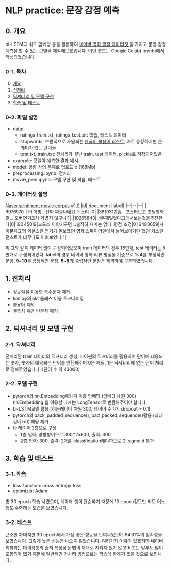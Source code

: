 # NLP practice: 문장 감정 예측
## 0. 개요
bi-LSTM과 워드 임베딩 등을 활용하여 [네이버 영화 평점 데이터셋 ](https://github.com/e9t/nsmc/)을 가지고 문장 감정 예측을 할 수 있는 모델을 제작해보겠습니다. 이번 코드는 Google Colab(.ipynb)에서 작성되었습니다.

### 0-1. 목차
0. [개요](#0-개요)
1. [전처리](#1-전처리)
2. [딕셔너리 및 모델 구현](#2-딕셔너리-및-모델-구현)
3. [학습 및 테스트](#3-학습-및-테스트)

### 0-2. 파일 설명
*  data: 
	* ratings_train.txt, ratings_test.txt: 학습, 테스트 데이터
	* stopwords: 보편적으로 사용되는 [한국어 불용어 리스트](https://www.ranks.nl/stopwords/korean), 자주 등장하지만 큰 의미가 없는 단어들
	* test.txt, train.txt: 전처리가 끝난 train, test 데이터, pickle로 저장되어있음
* example: 모델이 예측한 결과 예시
* model: 용량 상의 문제로 업로드 x (168Mb)
* preprocessing.ipynb: 전처리
* movie_pred.ipynb: 모델 구현 및 학습, 테스트
### 0-3. 데이터셋 설명

[Naver sentiment movie corpus v1.0](https://github.com/e9t/nsmc/)
|id| document |label|
|--|--|--|
| 9976970 | 아 더빙.. 진짜 짜증나네요 목소리 |0|
|3819312|흠...포스터보고 초딩영화줄....오버연기조차 가볍지 않구나|1|
|10265843|너무재밓었다그래서보는것을추천한다|0|
|9045019|교도소 이야기구먼 ..솔직히 재미는 없다..평점 조정|0
|6483659|사이몬페그의 익살스런 연기가 돋보였던 영화!스파이더맨에서 늙어보이기만 했던 커스틴 던스트가 너무나도 이뻐보였다|1|

위 표와 같이 데이터 셋이 구성되어있으며 train 데이터의 경우 15만개, test 데이터는 5만개로 구성되어있다. label의 경우 네이버 영화 리뷰 평점을 기준으로 **1~4**를 부정적인 문장, **9~10**을 긍정적인 문장, **5~8**의 중립적인 문장은 제외하여 구분하였습니다.

## 1. 전처리
*  정규식을 이용한 특수문자 제거
*  konlpy의 okt 클래스 이용 토크나이징
*  불용어 제외
*  결측치 혹은 빈문장 제거

## 2. 딕셔너리 및 모델 구현
### 2-1. 딕셔너리
전처리된 train 데이터의 딕셔너리 생성. 파이썬의 딕셔너리를 활용하여 단어에 대응되는 숫자, 숫자의 대응되는 단어를 반환해주며 0은 패딩, 1은 딕서너리에 없는 단어 처리로 정해주었습니다. (단어 수 약 43000)
### 2-2. 모델 구현
* pytorch의 nn.Embedding패키지 이용 임베딩 (임베딩 차원 300) nn.Embedding 을 이용할 때에는 LongTensor로 변환해주어야 합니다.
* bi-LSTM모델 활용 (히든레이어 차원 300, 레이어 수 1개, dropout = 0.1)
* pytorch의 pack_padded_sequence(), pad_packed_sequence()활용 (최대 길이 50) 패딩 제거
* fc 레이어 2층으로 구성
	* 1층 입력: 양방향이므로 300*2=600,  출력: 300
	* 2층 입력: 300, 출력: 2개를 classification해야하므로 2, sigmoid 통과

## 3. 학습 및 테스트
### 3-1. 학습
* loss function: cross entropy loss
* optimizer: Adam

총 30 epoch 학습 시켰으며, 데이터 셋이 단순하기 때문에 10 epoch정도만 되도 어느 정도 수렴하는 모습을 보였습니다.
### 3-2. 테스트
근소한 차이지만 30 epoch에서 가장 좋은 성능을 보여주었으며 84.61%의 정확성을 보였습니다. 그렇게 높은 성능은 나오지 않았습니다. 여러가지 이유가 있겠지만 네이버 리뷰라는 데이터셋의 출처 특성상 문법이 제대로 지켜져 있지 않고 비꼬는 말투도 많이 포함되어 있기 때문에 일반적인 전처리 방법으로는 학습에 한계가 있을 것으로 보입니다.
